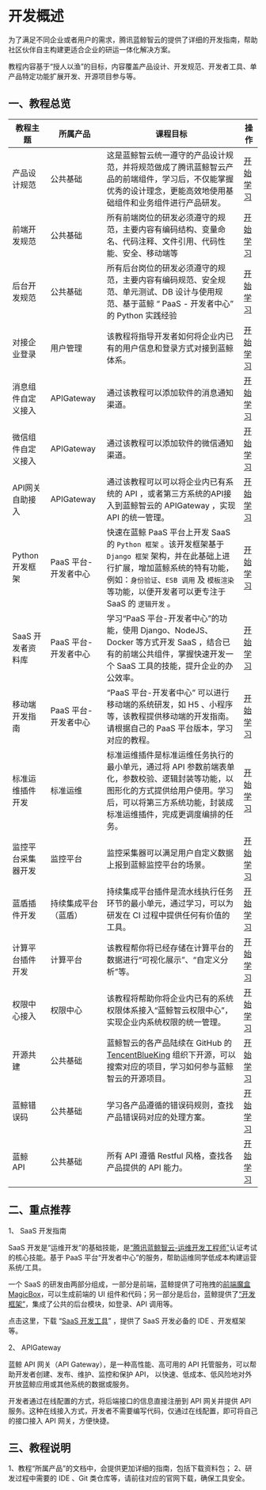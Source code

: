 # 开发概述


为了满足不同企业或者用户的需求，腾讯蓝鲸智云的提供了详细的开发指南，帮助社区伙伴自主构建更适合企业的研运一体化解决方案。


教程内容基于“授人以渔”的目标，内容覆盖产品设计、开发规范、开发者工具、单产品特定功能扩展开发、开源项目参与等。

## 一、教程总览

|教程主题 |所属产品 |课程目标 |操作 |
| ------ | ------ | ------ |------ |
|产品设计规范 |公共基础 |这是蓝鲸智云统一遵守的产品设计规范，并将规范做成了腾讯蓝鲸智云产品的前端组件，学习后，不仅能掌握优秀的设计理念，更能高效地使用基础组件和业务组件进行产品研发。 |[开始学习](https://bkdesign.bk.tencent.com/design/32) |
|前端开发规范 |公共基础 |所有前端岗位的研发必须遵守的规范，主要内容有编码结构、变量命名、代码注释、文件引用、代码性能、安全、移动端等 |[开始学习](../DevSpecification/FrontendDevSpec/README.md) |
|后台开发规范 |公共基础 |所有后台岗位的研发必须遵守的规范，主要内容有编码规范、安全规范、单元测试、DB 设计与使用规范、基于蓝鲸 “ PaaS - 开发者中心” 的 Python 实践经验 |[开始学习](../DevSpecification/BackendDevStandards/README.md) |
|对接企业登录 |用户管理 | 该教程将指导开发者如何将企业内已有的用户信息和登录方式对接到蓝鲸体系。|[开始学习](../../UserManage/IntegrateGuide/Docking_enterprise_login_system/use_bk_login.md) |
|消息组件自定义接入 |APIGateway |通过该教程可以添加软件的消息通知渠道。 |[开始学习](../../APIGateway/DevelopTools/CMSI.md) |
|微信组件自定义接入 |APIGateway |通过该教程可以添加软件的微信通知渠道。 |[开始学习](../../APIGateway/DevelopTools/WeChat.md) |
|API网关自助接入 |APIGateway |通过该教程可以可以将企业内已有系统的 API ，或者第三方系统的API接入到蓝鲸智云的 APIGateway ，实现 API 的统一管理。 |[开始学习](../../APIGateway/DevelopTools/README.md) |
|Python 开发框架|PaaS 平台-开发者中心 |快速在蓝鲸 PaaS 平台上开发 SaaS 的 `Python 框架` 。该开发框架基于 `Django 框架` 架构，并在此基础上进行扩展，增加蓝鲸系统的特有功能，例如：`身份验证`、`ESB 调用` 及 `模板渲染` 等功能，以便开发者可以更专注于 SaaS 的 `逻辑开发` 。|[开始学习](../../PaaS/DevelopTools/SaaSGuide/SUMMARY.md)|
|SaaS 开发者资料库|PaaS 平台-开发者中心 |学习“PaaS 平台-开发者中心”的功能，使用 Django、NodeJS、Docker 等方式开发 SaaS ，结合已有的前端公共组件，掌握快速开发一个 SaaS 工具的技能，提升企业的办公效率。 |[开始学习](../../PaaS/DevelopTools/BaseGuide/quickstart/python/python_preparations.md)|
|移动端开发指南|PaaS 平台-开发者中心 |“PaaS 平台-开发者中心” 可以进行移动端的系统研发，如 H5 、小程序等，该教程提供移动端的开发指南。请根据自己的 PaaS 平台版本，学习对应的教程。 |[开始学习](../../PaaS/DevelopTools/MobileGuide/Mobile_development_v2.md) |
|标准运维插件开发 |标准运维 |标准运维插件是标准运维任务执行的最小单元，通过将 API 参数前端表单化，参数校验、逻辑封装等功能，以图形化的方式提供给用户使用。学习后，可以将第三方系统功能，封装成标准运维插件，完成更调度编排的任务。 |[开始学习](../../SOPS/DevelopTools/sops.md) |
|监控平台采集器开发 |监控平台 |监控采集器可以满足用户自定义数据上报到蓝鲸监控平台的场景。 |[开始学习](../../Monitor/DevelopTools/monitor.md) |
|蓝盾插件开发 |持续集成平台（蓝盾） |持续集成平台插件是流水线执行任务环节的最小单元，通过学习，可以为研发在 CI 过程中提供任何有价值的工具。 |[开始学习](../../Devops/2.0/UserGuide/intro/README.md) |
|计算平台插件开发 |计算平台 |该教程帮你将已经存储在计算平台的数据进行“可视化展示”、“自定义分析”等。 |[开始学习](../../BK-Base/3.10/UserGuide/Introduction/intro.md) |
|权限中心接入 |权限中心 |该教程将帮助你将企业内已有的系统权限体系接入“蓝鲸智云权限中心”，实现企业内系统权限的统一管理。 |[开始学习](../../IAM/IntegrateGuide/HowTo/Guide.md) |
|开源共建 |公共基础 |蓝鲸智云的各产品陆续在 GitHub 的 [TencentBlueKing](https:/github.com/tencentblueking) 组织下开源，可以搜索对应的项目，学习如何参与蓝鲸智云的开源项目。 |[开始学习](../../DevelopGuide/7.0/GithubContributorGuide.md) |
|蓝鲸错误码 |公共基础 |学习各产品遵循的错误码规则，查找产品错误码对应的处理方案。 |[开始学习](../../DevelopGuide/7.0/ErrorCodeIndex.md) |
|蓝鲸 API |公共基础 |所有 API 遵循 Restful 风格，查找各产品提供的 API 能力。 |[开始学习](../../DevelopGuide/7.0/APIIndex.md) |


## 二、重点推荐

1、 SaaS 开发指南

SaaS 开发是“运维开发”的基础技能，是[“腾讯蓝鲸智云-运维开发工程师”](https:/bk.tencent.com/training_exam/)认证考试的核心技能。基于 PaaS 平台“开发者中心”的服务，帮助运维同学低成本构建运营系统/工具。

一个 SaaS 的研发由两部分组成，一部分是前端，蓝鲸提供了可拖拽的[前端魔盒 MagicBox](https:/magicbox.bk.tencent.com/)，可以生成前端的 UI 组件和代码；另一部分是后台，蓝鲸提供了[“开发框架”](.../../../../PaaS/DevelopTools/DevGuideV2/SaaS_Guide/DevBasics/framework2.md)，集成了公共的后台模块，如登录、API 调用等。

点击这里，下载 “[SaaS 开发工具](../../DevelopGuide/7.0/DevTools.md)” ，提供了 SaaS 开发必备的 IDE 、开发框架等。

2、 APIGateway

蓝鲸 API 网关（API Gateway），是一种高性能、高可用的 API 托管服务，可以帮助开发者创建、发布、维护、监控和保护 API， 以快速、低成本、低风险地对外开放蓝鲸应用或其他系统的数据或服务。

开发者通过在线配置的方式，将后端接口的信息直接注册到 API 网关并提供 API 服务。这种在线接入方式，开发者不需要编写代码，仅通过在线配置，即可将自己的接口接入 API 网关，方便快捷。


## 三、教程说明

1、教程“所属产品”的文档中，会提供更加详细的指南，包括下载资料包；
2、研发过程中需要的 IDE 、Git 类仓库等，请前往对应的官网下载，确保工具安全。